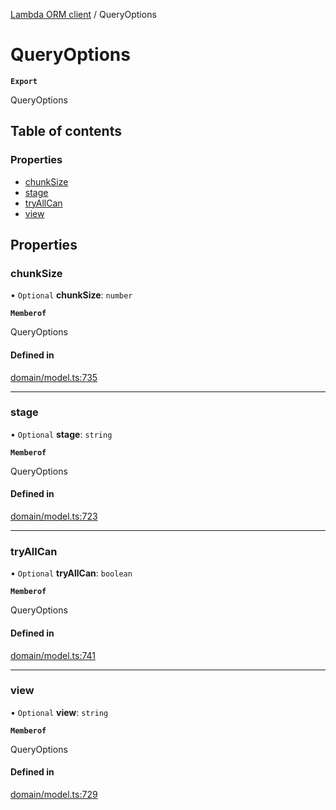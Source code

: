 [Lambda ORM client](../README.md) / QueryOptions

# QueryOptions

**`Export`**

QueryOptions

## Table of contents

### Properties

- [chunkSize](QueryOptions.md#chunksize)
- [stage](QueryOptions.md#stage)
- [tryAllCan](QueryOptions.md#tryallcan)
- [view](QueryOptions.md#view)

## Properties

### chunkSize

• `Optional` **chunkSize**: `number`

**`Memberof`**

QueryOptions

#### Defined in

[domain/model.ts:735](https://github.com/FlavioLionelRita/lambdaorm-client-node/blob/b5acaf4/src/lib/domain/model.ts#L735)

___

### stage

• `Optional` **stage**: `string`

**`Memberof`**

QueryOptions

#### Defined in

[domain/model.ts:723](https://github.com/FlavioLionelRita/lambdaorm-client-node/blob/b5acaf4/src/lib/domain/model.ts#L723)

___

### tryAllCan

• `Optional` **tryAllCan**: `boolean`

**`Memberof`**

QueryOptions

#### Defined in

[domain/model.ts:741](https://github.com/FlavioLionelRita/lambdaorm-client-node/blob/b5acaf4/src/lib/domain/model.ts#L741)

___

### view

• `Optional` **view**: `string`

**`Memberof`**

QueryOptions

#### Defined in

[domain/model.ts:729](https://github.com/FlavioLionelRita/lambdaorm-client-node/blob/b5acaf4/src/lib/domain/model.ts#L729)
